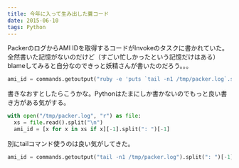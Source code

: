 ```yaml
---
title: 今年に入って生み出した糞コード
date: 2015-06-10
tags: Python
---
```


PackerのログからAMI IDを取得するコードがInvokeのタスクに書かれていた。全然書いた記憶がないのだけど（すごい忙しかったという記憶だけはある）blameしてみると自分なのできっと妖精さんが書いたのだろう。。。

```python
ami_id = commands.getoutput("ruby -e 'puts `tail -n1 /tmp/packer.log`.split(\": \").last'")
```

書きなおすとしたらこうかな。Pythonはたまにしか書かないのでもっと良い書き方がある気がする。

```python
with open("/tmp/packer.log", "r") as file:
  xs = file.read().split("\n")
  ami_id = [x for x in xs if x][-1].split(": ")[-1]
```

別にtailコマンド使うのは良い気がしてきた。

```python
ami_id = commands.getoutput("tail -n1 /tmp/packer.log").split(": ")[-1]
```
